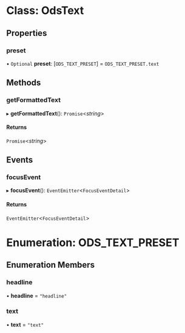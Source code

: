 # Class: OdsText

## Properties
### preset

• `Optional` **preset**: [`ODS_TEXT_PRESET`] = `ODS_TEXT_PRESET.text`


## Methods
### getFormattedText

▸ **getFormattedText**(): `Promise`<_string_>

#### Returns
`Promise`<_string_>


## Events
### focusEvent

▸ **focusEvent**(): `EventEmitter`<`FocusEventDetail`>

#### Returns
`EventEmitter`<`FocusEventDetail`>


# Enumeration: ODS_TEXT_PRESET

## Enumeration Members
### headline

• **headline** = `"headline"`

### text

• **text** = `"text"`

